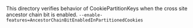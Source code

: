 This directory verifies behavior of CookiePartitionKeys when the cross site ancestor chain bit is enabled.
`--enable-features=AncestorChainBitEnabledInPartitionedCookies`